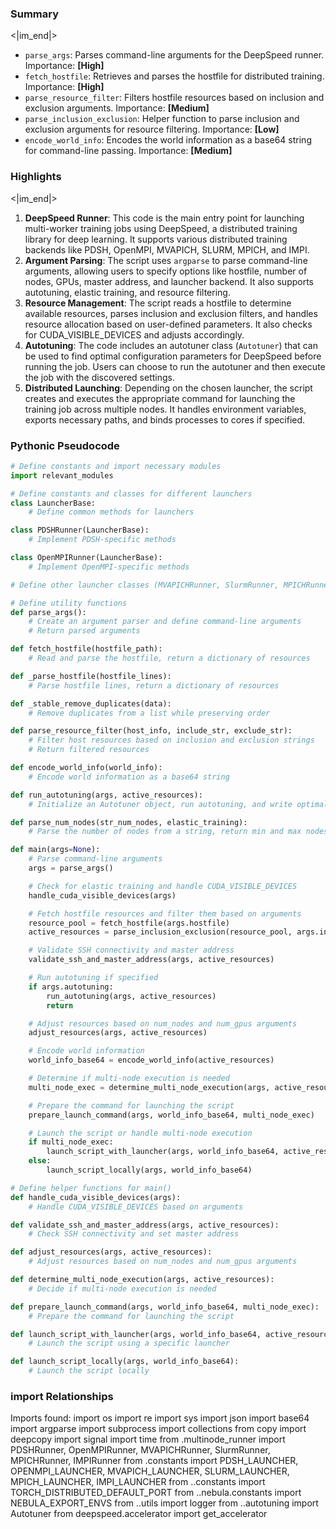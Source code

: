 

### Summary

<|im_end|>

* `parse_args`: Parses command-line arguments for the DeepSpeed runner. Importance: **[High]**
* `fetch_hostfile`: Retrieves and parses the hostfile for distributed training. Importance: **[High]**
* `parse_resource_filter`: Filters hostfile resources based on inclusion and exclusion arguments. Importance: **[Medium]**
* `parse_inclusion_exclusion`: Helper function to parse inclusion and exclusion arguments for resource filtering. Importance: **[Low]**
* `encode_world_info`: Encodes the world information as a base64 string for command-line passing. Importance: **[Medium]**

### Highlights

<|im_end|>

1. **DeepSpeed Runner**: This code is the main entry point for launching multi-worker training jobs using DeepSpeed, a distributed training library for deep learning. It supports various distributed training backends like PDSH, OpenMPI, MVAPICH, SLURM, MPICH, and IMPI.
2. **Argument Parsing**: The script uses `argparse` to parse command-line arguments, allowing users to specify options like hostfile, number of nodes, GPUs, master address, and launcher backend. It also supports autotuning, elastic training, and resource filtering.
3. **Resource Management**: The script reads a hostfile to determine available resources, parses inclusion and exclusion filters, and handles resource allocation based on user-defined parameters. It also checks for CUDA_VISIBLE_DEVICES and adjusts accordingly.
4. **Autotuning**: The code includes an autotuner class (`Autotuner`) that can be used to find optimal configuration parameters for DeepSpeed before running the job. Users can choose to run the autotuner and then execute the job with the discovered settings.
5. **Distributed Launching**: Depending on the chosen launcher, the script creates and executes the appropriate command for launching the training job across multiple nodes. It handles environment variables, exports necessary paths, and binds processes to cores if specified.

### Pythonic Pseudocode

```python
# Define constants and import necessary modules
import relevant_modules

# Define constants and classes for different launchers
class LauncherBase:
    # Define common methods for launchers

class PDSHRunner(LauncherBase):
    # Implement PDSH-specific methods

class OpenMPIRunner(LauncherBase):
    # Implement OpenMPI-specific methods

# Define other launcher classes (MVAPICHRunner, SlurmRunner, MPICHRunner, IMPIRunner)

# Define utility functions
def parse_args():
    # Create an argument parser and define command-line arguments
    # Return parsed arguments

def fetch_hostfile(hostfile_path):
    # Read and parse the hostfile, return a dictionary of resources

def _parse_hostfile(hostfile_lines):
    # Parse hostfile lines, return a dictionary of resources

def _stable_remove_duplicates(data):
    # Remove duplicates from a list while preserving order

def parse_resource_filter(host_info, include_str, exclude_str):
    # Filter host resources based on inclusion and exclusion strings
    # Return filtered resources

def encode_world_info(world_info):
    # Encode world information as a base64 string

def run_autotuning(args, active_resources):
    # Initialize an Autotuner object, run autotuning, and write optimal config

def parse_num_nodes(str_num_nodes, elastic_training):
    # Parse the number of nodes from a string, return min and max nodes

def main(args=None):
    # Parse command-line arguments
    args = parse_args()

    # Check for elastic training and handle CUDA_VISIBLE_DEVICES
    handle_cuda_visible_devices(args)

    # Fetch hostfile resources and filter them based on arguments
    resource_pool = fetch_hostfile(args.hostfile)
    active_resources = parse_inclusion_exclusion(resource_pool, args.include, args.exclude)

    # Validate SSH connectivity and master address
    validate_ssh_and_master_address(args, active_resources)

    # Run autotuning if specified
    if args.autotuning:
        run_autotuning(args, active_resources)
        return

    # Adjust resources based on num_nodes and num_gpus arguments
    adjust_resources(args, active_resources)

    # Encode world information
    world_info_base64 = encode_world_info(active_resources)

    # Determine if multi-node execution is needed
    multi_node_exec = determine_multi_node_execution(args, active_resources)

    # Prepare the command for launching the script
    prepare_launch_command(args, world_info_base64, multi_node_exec)

    # Launch the script or handle multi-node execution
    if multi_node_exec:
        launch_script_with_launcher(args, world_info_base64, active_resources)
    else:
        launch_script_locally(args, world_info_base64)

# Define helper functions for main()
def handle_cuda_visible_devices(args):
    # Handle CUDA_VISIBLE_DEVICES based on arguments

def validate_ssh_and_master_address(args, active_resources):
    # Check SSH connectivity and set master address

def adjust_resources(args, active_resources):
    # Adjust resources based on num_nodes and num_gpus arguments

def determine_multi_node_execution(args, active_resources):
    # Decide if multi-node execution is needed

def prepare_launch_command(args, world_info_base64, multi_node_exec):
    # Prepare the command for launching the script

def launch_script_with_launcher(args, world_info_base64, active_resources):
    # Launch the script using a specific launcher

def launch_script_locally(args, world_info_base64):
    # Launch the script locally
```


### import Relationships

Imports found:
import os
import re
import sys
import json
import base64
import argparse
import subprocess
import collections
from copy import deepcopy
import signal
import time
from .multinode_runner import PDSHRunner, OpenMPIRunner, MVAPICHRunner, SlurmRunner, MPICHRunner, IMPIRunner
from .constants import PDSH_LAUNCHER, OPENMPI_LAUNCHER, MVAPICH_LAUNCHER, SLURM_LAUNCHER, MPICH_LAUNCHER, IMPI_LAUNCHER
from ..constants import TORCH_DISTRIBUTED_DEFAULT_PORT
from ..nebula.constants import NEBULA_EXPORT_ENVS
from ..utils import logger
from ..autotuning import Autotuner
from deepspeed.accelerator import get_accelerator